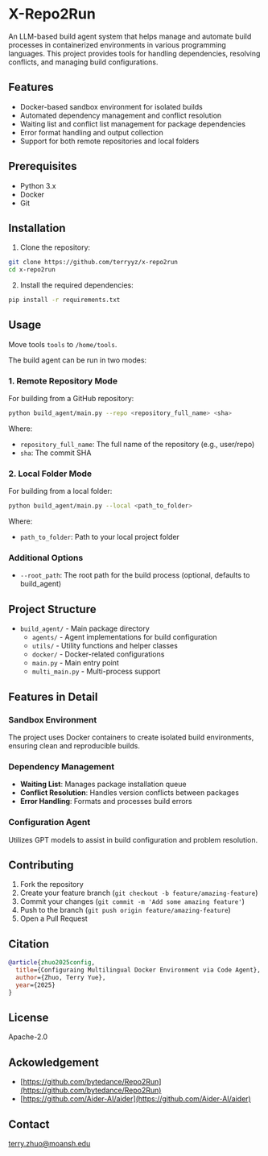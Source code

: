 # X-Repo2Run

An LLM-based build agent system that helps manage and automate build processes in containerized environments in various programming languages. This project provides tools for handling dependencies, resolving conflicts, and managing build configurations.

## Features

- Docker-based sandbox environment for isolated builds
- Automated dependency management and conflict resolution
- Waiting list and conflict list management for package dependencies
- Error format handling and output collection
- Support for both remote repositories and local folders

## Prerequisites

- Python 3.x
- Docker
- Git

## Installation

1. Clone the repository:
```bash
git clone https://github.com/terryyz/x-repo2run
cd x-repo2run
```

2. Install the required dependencies:
```bash
pip install -r requirements.txt
```

## Usage

Move tools `tools` to `/home/tools`.

The build agent can be run in two modes:

### 1. Remote Repository Mode

For building from a GitHub repository:

```bash
python build_agent/main.py --repo <repository_full_name> <sha>
```

Where:
- `repository_full_name`: The full name of the repository (e.g., user/repo)
- `sha`: The commit SHA

### 2. Local Folder Mode

For building from a local folder:

```bash
python build_agent/main.py --local <path_to_folder>
```

Where:
- `path_to_folder`: Path to your local project folder

### Additional Options

- `--root_path`: The root path for the build process (optional, defaults to build_agent)

## Project Structure

- `build_agent/` - Main package directory
  - `agents/` - Agent implementations for build configuration
  - `utils/` - Utility functions and helper classes
  - `docker/` - Docker-related configurations
  - `main.py` - Main entry point
  - `multi_main.py` - Multi-process support

## Features in Detail

### Sandbox Environment
The project uses Docker containers to create isolated build environments, ensuring clean and reproducible builds.

### Dependency Management
- **Waiting List**: Manages package installation queue
- **Conflict Resolution**: Handles version conflicts between packages
- **Error Handling**: Formats and processes build errors

### Configuration Agent
Utilizes GPT models to assist in build configuration and problem resolution.

## Contributing

1. Fork the repository
2. Create your feature branch (`git checkout -b feature/amazing-feature`)
3. Commit your changes (`git commit -m 'Add some amazing feature'`)
4. Push to the branch (`git push origin feature/amazing-feature`)
5. Open a Pull Request

## Citation

```bibtex
@article{zhuo2025config,
  title={Configuraing Multilingual Docker Environment via Code Agent},
  author={Zhuo, Terry Yue},
  year={2025}
}
```

## License

Apache-2.0

## Ackowledgement

- [https://github.com/bytedance/Repo2Run](https://github.com/bytedance/Repo2Run)
- [https://github.com/Aider-AI/aider](https://github.com/Aider-AI/aider)


## Contact

terry.zhuo@moansh.edu
